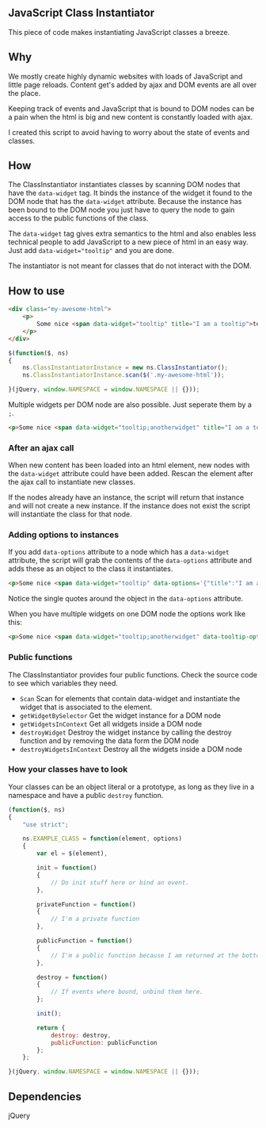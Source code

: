 ## JavaScript Class Instantiator
This piece of code makes instantiating JavaScript classes a breeze.

## Why
We mostly create highly dynamic websites with loads of JavaScript and little page reloads.
Content get's added by ajax and DOM events are all over the place.

Keeping track of events and JavaScript that is bound to DOM nodes can be a pain
when the html is big and new content is constantly loaded with ajax.

I created this script to avoid having to worry about the state of events and classes.

## How
The ClassInstantiator instantiates classes by scanning DOM nodes that have the `data-widget` tag.
It binds the instance of the widget it found to the DOM node that has the `data-widget` attribute.
Because the instance has been bound to the DOM node you just have to query the
node to gain access to the public functions of the class.

The `data-widget` tag gives extra semantics to the html and also enables less
technical people to add JavaScript to a new piece of html in an easy way.
Just add `data-widget="tooltip"` and you are done.

The instantiator is not meant for classes that do not interact with the DOM.

## How to use
```html
<div class="my-awesome-html">
	<p>
		Some nice <span data-widget="tooltip" title="I am a tooltip">text</span> about something.
	</p>
</div>
```

```javascript
$(function($, ns)
{
	ns.ClassInstantiatorInstance = new ns.ClassInstantiator();
	ns.ClassInstantiatorInstance.scan($('.my-awesome-html'));

}(jQuery, window.NAMESPACE = window.NAMESPACE || {}));
```

Multiple widgets per DOM node are also possible. Just seperate them by a `;`.
```html
<p>Some nice <span data-widget="tooltip;anotherwidget" title="I am a tooltip">text</span> about something.</p>
```

### After an ajax call
When new content has been loaded into an html element, new nodes with the `data-widget`
attribute could have been added. Rescan the element after the ajax call to instantiate new classes.

If the nodes already have an instance, the script will return that instance and
will not create a new instance.
If the instance does not exist the script will instantiate the class for that node.

### Adding options to instances
If you add `data-options` attribute to a node which has a `data-widget` attribute,
the script will grab the contents of the `data-options` attribute and adds these
as an object to the class it instantiates.

```html
<p>Some nice <span data-widget="tooltip" data-options='{"title":"I am a tooltip"}'>text</span> about something.</p>
```
Notice the single quotes around the object in the `data-options` attribute.

When you have multiple widgets on one DOM node the options work like this:
```html
<p>Some nice <span data-widget="tooltip;anotherwidget" data-tooltip-options='{"title":"I am a tooltip"}' data-anotherwidget-options='{"option":"option value"}'>text</span> about something.</p>
```

### Public functions
The ClassInstantiator provides four public functions. Check the source code to see which variables they need.
* `Scan` Scan for elements that contain data-widget and instantiate the widget that is associated to the element.
* `getWidgetBySelector` Get the widget instance for a DOM node
* `getWidgetsInContext` Get all widgets inside a DOM node
* `destroyWidget` Destroy the widget instance by calling the destroy function and by removing the data form the DOM node
* `destroyWidgetsInContext` Destroy all the widgets inside a DOM node

### How your classes have to look
Your classes can be an object literal or a prototype, as long as they live in a namespace and have a public `destroy` function.

```javascript
(function($, ns)
{
	"use strict";

	ns.EXAMPLE_CLASS = function(element, options)
	{
		var el = $(element),

		init = function()
		{
			// Do init stuff here or bind an event.
		},

		privateFunction = function()
		{
			// I'm a private function
		},

		publicFunction = function()
		{
			// I'm a public function because I am returned at the bottom.
		},

		destroy = function()
		{
			// If events where bound, unbind them here.
		};

		init();

		return {
			destroy: destroy,
			publicFunction: publicFunction
		};
	};

}(jQuery, window.NAMESPACE = window.NAMESPACE || {}));
```

## Dependencies
jQuery